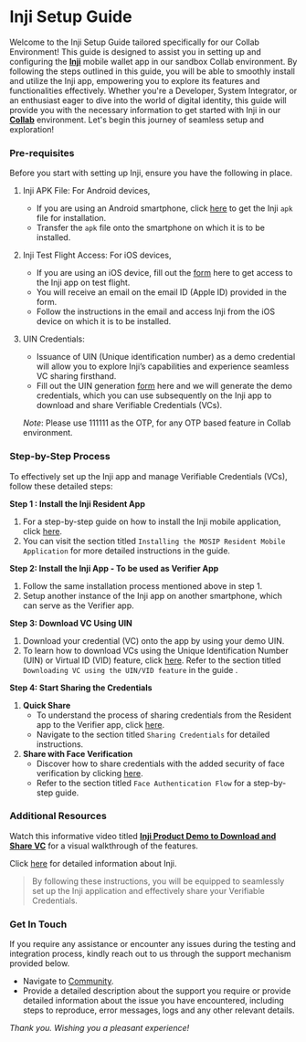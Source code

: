 # Inji Setup Guide

Welcome to the Inji Setup Guide tailored specifically for our Collab Environment! This guide is designed to assist you in setting up and configuring the [**Inji**](https://docs.mosip.io/inji) mobile wallet app in our sandbox Collab environment. By following the steps outlined in this guide, you will be able to smoothly install and utilize the Inji app, empowering you to explore its features and functionalities effectively. Whether you're a Developer, System Integrator, or an enthusiast eager to dive into the world of digital identity, this guide will provide you with the necessary information to get started with Inji in our [**Collab**](https://collab.mosip.net/) environment. Let's begin this journey of seamless setup and exploration!

### Pre-requisites

Before you start with setting up Inji, ensure you have the following in place.

1. Inji APK File: For Android devices,
   * If you are using an Android smartphone, click [here](https://drive.google.com/drive/folders/1SRHhFxQBNfOc-cdPU8VlKecIdc-WkuGZ) to get the Inji `apk` file for installation.
   * Transfer the `apk` file onto the smartphone on which it is to be installed.
     
2. Inji Test Flight Access: For iOS devices,
   * If you are using an iOS device, fill out the [form](https://docs.google.com/forms/d/e/1FAIpQLSd\_P4OMwimjTxGlJ2bfLob2TIt9UaaZDQF3sBO74e9TBST-vQ/viewform) here to get access to the Inji app on test flight.
   * You will receive an email on the email ID (Apple ID) provided in the form.
   * Follow the instructions in the email and access Inji from the iOS device on which it is to be installed.
     
3.  UIN Credentials:

    * Issuance of UIN (Unique identification number) as a demo credential will allow you to explore Inji’s capabilities and experience seamless VC sharing firsthand.
    * Fill out the UIN generation [form](https://docs.google.com/forms/d/e/1FAIpQLSc2I0CQqlYRIrEmcJ3J3tKlYOVNcYNj88YZe4MMwU2RZTrjOA/viewform) here and we will generate the demo credentials, which you can use subsequently on the Inji app to download and share Verifiable Credentials (VCs).

    _Note_: Please use 111111 as the OTP, for any OTP based feature in Collab environment.

### Step-by-Step Process

To effectively set up the Inji app and manage Verifiable Credentials (VCs), follow these detailed steps:

**Step 1 : Install the Inji Resident App**

1. For a step-by-step guide on how to install the Inji mobile application, click [here](https://docs.mosip.io/1.2.0/modules/inji-user-guide#installing-the-mosip-resident-mobile-application).
2. You can visit the section titled `Installing the MOSIP Resident Mobile Application` for more detailed instructions in the guide.

**Step 2: Install the Inji App - To be used as Verifier App**

1. Follow the same installation process mentioned above in step 1.
2. Setup another instance of the Inji app on another smartphone, which can serve as the Verifier app.

**Step 3: Download VC Using UIN**

1. Download your credential (VC) onto the app by using your demo UIN.
2. To learn how to download VCs using the Unique Identification Number (UIN) or Virtual ID (VID) feature, click [here](https://docs.mosip.io/1.2.0/modules/inji-user-guide#downloading-vc-using-the-uin-vid-feature). Refer to the section titled `Downloading VC using the UIN/VID feature` in the guide .

**Step 4: Start Sharing the Credentials**

1. **Quick Share**
   * To understand the process of sharing credentials from the Resident app to the Verifier app, click [here](https://docs.mosip.io/1.2.0/modules/inji-user-guide#sharing-credentials).
   * Navigate to the section titled `Sharing Credentials` for detailed instructions.
2. **Share with Face Verification**
   * Discover how to share credentials with the added security of face verification by clicking [here](https://docs.mosip.io/1.2.0/modules/inji-user-guide#sharing-credentials).
   * Refer to the section titled `Face Authentication Flow` for a step-by-step guide.

### Additional Resources

Watch this informative video titled [**Inji Product Demo to Download and Share VC**](https://youtu.be/JWxJfHMVMFI?si=\_VtK4\_MaIcs0f\_Yh) for a visual walkthrough of the features.

Click [here](https://docs.mosip.io/inji) for detailed information about Inji.

> By following these instructions, you will be equipped to seamlessly set up the Inji application and effectively share your Verifiable Credentials.

### Get In Touch

If you require any assistance or encounter any issues during the testing and integration process, kindly reach out to us through the support mechanism provided below.

* Navigate to [Community](http://community.mosip.io/).
* Provide a detailed description about the support you require or provide detailed information about the issue you have encountered, including steps to reproduce, error messages, logs and any other relevant details.

_Thank you. Wishing you a pleasant experience!_
